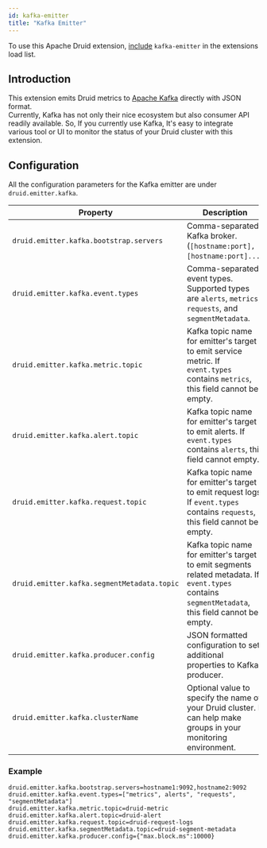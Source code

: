 ```yaml
---
id: kafka-emitter
title: "Kafka Emitter"
---
```


<!--
  ~ Licensed to the Apache Software Foundation (ASF) under one
  ~ or more contributor license agreements.  See the NOTICE file
  ~ distributed with this work for additional information
  ~ regarding copyright ownership.  The ASF licenses this file
  ~ to you under the Apache License, Version 2.0 (the
  ~ "License"); you may not use this file except in compliance
  ~ with the License.  You may obtain a copy of the License at
  ~
  ~   http://www.apache.org/licenses/LICENSE-2.0
  ~
  ~ Unless required by applicable law or agreed to in writing,
  ~ software distributed under the License is distributed on an
  ~ "AS IS" BASIS, WITHOUT WARRANTIES OR CONDITIONS OF ANY
  ~ KIND, either express or implied.  See the License for the
  ~ specific language governing permissions and limitations
  ~ under the License.
  -->


To use this Apache Druid extension, [include](../../configuration/extensions.md#loading-extensions) `kafka-emitter` in the extensions load list.

## Introduction

This extension emits Druid metrics to [Apache Kafka](https://kafka.apache.org) directly with JSON format.<br />
Currently, Kafka has not only their nice ecosystem but also consumer API readily available.
So, If you currently use Kafka, It's easy to integrate various tool or UI
to monitor the status of your Druid cluster with this extension.

## Configuration

All the configuration parameters for the Kafka emitter are under `druid.emitter.kafka`.

| Property                                           | Description                                                                                                                                                                             | Required | Default               |
|----------------------------------------------------|-----------------------------------------------------------------------------------------------------------------------------------------------------------------------------------------|-----------|-----------------------|
| `druid.emitter.kafka.bootstrap.servers`            | Comma-separated Kafka broker. (`[hostname:port],[hostname:port]...`)                                                                                                                    | yes       | none                  |
| `druid.emitter.kafka.event.types`                  | Comma-separated event types. <br/>Supported types are `alerts`, `metrics`, `requests`, and `segmentMetadata`.                                                                                                   | no        | `["metrics", "alerts"]` |
| `druid.emitter.kafka.metric.topic`                 | Kafka topic name for emitter's target to emit service metric. If `event.types` contains `metrics`, this field cannot be empty.                                                     | no        | none                  |
| `druid.emitter.kafka.alert.topic`                  | Kafka topic name for emitter's target to emit alerts. If `event.types` contains `alerts`, this field cannot empty.                                                                | no        | none                  |
| `druid.emitter.kafka.request.topic`                | Kafka topic name for emitter's target to emit request logs. If `event.types` contains `requests`, this field cannot be empty.                                                       | no        | none                  |
| `druid.emitter.kafka.segmentMetadata.topic`        | Kafka topic name for emitter's target to emit segments related metadata. If `event.types` contains `segmentMetadata`, this field cannot be empty.                                   | no        | none                  |
| `druid.emitter.kafka.producer.config`              | JSON formatted configuration to set additional properties to Kafka producer.                                                                                            | no        | none                  |
| `druid.emitter.kafka.clusterName`                  | Optional value to specify the name of your Druid cluster. It can help make groups in your monitoring environment.                                                                           | no        | none                  |

### Example

```
druid.emitter.kafka.bootstrap.servers=hostname1:9092,hostname2:9092
druid.emitter.kafka.event.types=["metrics", alerts", "requests", "segmentMetadata"]
druid.emitter.kafka.metric.topic=druid-metric
druid.emitter.kafka.alert.topic=druid-alert
druid.emitter.kafka.request.topic=druid-request-logs
druid.emitter.kafka.segmentMetadata.topic=druid-segment-metadata 
druid.emitter.kafka.producer.config={"max.block.ms":10000}
```

